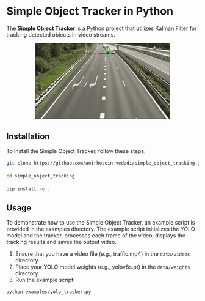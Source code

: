 # Simple Object Tracker in Python
The **Simple Object Tracker** is a Python project that utilizes Kalman Filter for tracking detected objects in video streams.
<p align="center">
  <a href="https://github.com/amirhosein-vedadi/simple_object_tracking">
    <img width="70%" src="data/videos/output.gif" alt="logo">
  </a>
</p>

## Installation

To install the Simple Object Tracker, follow these steps:

   ```bash
   git clone https://github.com/amirhosein-vedadi/simple_object_tracking.git
   
   cd simple_object_tracking

   pip install -e .
   ```
## Usage

To demonstrate how to use the Simple Object Tracker, an example script is provided in the examples directory. The example script initializes the YOLO model and the tracker, processes each frame of the video, displays the tracking results and saves the output video.
1. Ensure that you have a video file (e.g., traffic.mp4) in the `data/videos` directory.
2. Place your YOLO model weights (e.g., yolov8s.pt) in the `data/weights` directory.
3. Run the example script:
```bash
python examples/yolo_tracker.py
```